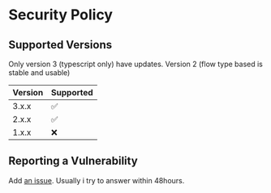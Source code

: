 # Security Policy

## Supported Versions
Only version 3 (typescript only) have updates. Version 2 (flow type based is stable and usable)

| Version | Supported          |
| ------- | ------------------ |
| 3.x.x   | :white_check_mark: |
| 2.x.x   | :white_check_mark: |
| 1.x.x   | :x:                |

## Reporting a Vulnerability
Add [an issue](https://github.com/your-personal-agency/cyborg-js/issues). Usually i try to answer within 48hours.
